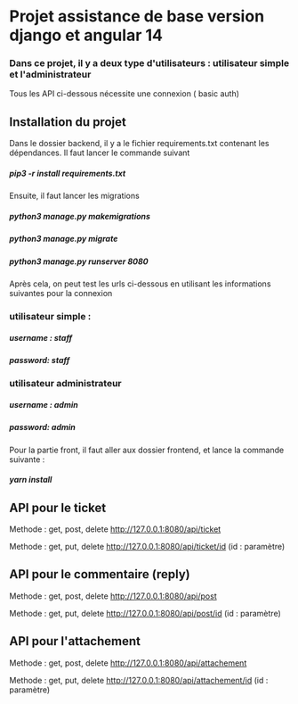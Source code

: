 # Projet assistance de base version django et angular 14
### Dans ce projet, il y a deux type d'utilisateurs : utilisateur simple et l'administrateur
Tous les API ci-dessous nécessite une connexion ( basic auth)

## Installation du projet
Dans le dossier backend, il y a le fichier requirements.txt contenant les dépendances. Il faut lancer le  commande suivant
##### pip3 -r install requirements.txt
Ensuite, il faut lancer les migrations 
##### python3 manage.py makemigrations
##### python3 manage.py migrate
##### python3 manage.py runserver 8080

Après cela, on peut test les urls ci-dessous en utilisant les informations suivantes pour la connexion

### utilisateur simple : 
##### username : staff
##### password: staff

### utilisateur administrateur
##### username : admin
##### password: admin

Pour la partie front, il faut aller aux dossier frontend, et lance la commande suivante :
##### yarn install

## API pour le ticket
Methode : get, post, delete
http://127.0.0.1:8080/api/ticket 

Methode : get, put, delete
http://127.0.0.1:8080/api/ticket/id (id : paramètre)

## API pour le commentaire (reply)
Methode : get, post, delete
http://127.0.0.1:8080/api/post 

Methode : get, put, delete
http://127.0.0.1:8080/api/post/id (id : paramètre)

## API pour l'attachement
Methode : get, post, delete
http://127.0.0.1:8080/api/attachement 

Methode : get, put, delete
http://127.0.0.1:8080/api/attachement/id (id : paramètre)


